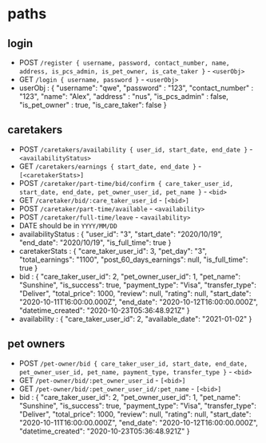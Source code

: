 # paths
## login
- POST `/register { username, password, contact_number, name, address, is_pcs_admin, is_pet_owner, is_cate_taker }` - `<userObj>`
- GET `/login { username, password }` - `<userObj>`
- userObj : { "username": "qwe", 
    "password" : "123", 
    "contact_number" : "123", 
    "name": "Alex", 
    "address" : "nus", 
    "is_pcs_admin" : false, 
    "is_pet_owner" : true,
    "is_care_taker": false 
}

## caretakers
- POST `/caretakers/availability { user_id, start_date, end_date }` - `<availabilityStatus>`
- GET `/caretakers/earnings { start_date, end_date }` - `[<caretakerStats>]`
- POST `/caretaker/part-time/bid/confirm { care_taker_user_id, start_date, end_date, pet_owner_user_id, pet_name }` - `<bid>`
- GET `/caretaker/bid/:care_taker_user_id` - `[<bid>]`
- POST `/caretaker/part-time/available` - `<availability>`
- POST `/caretaker/full-time/leave` - `<availability>`
- DATE should be in `YYYY/MM/DD`
- availabilityStatus : {
    "user_id": "3",
    "start_date": "2020/10/19",
    "end_date": "2020/10/19",
    "is_full_time": true
}
- caretakerStats : {
    "care_taker_user_id": 3,
    "pet_day": "3",
    "total_earnings": "1100",
    "post_60_days_earnings": null,
    "is_full_time": true
}
- bid : {
    "care_taker_user_id": 2,
    "pet_owner_user_id": 1,
    "pet_name": "Sunshine",
    "is_success": true,
    "payment_type": "Visa",
    "transfer_type": "Deliver",
    "total_price": 1000,
    "review": null,
    "rating": null,
    "start_date": "2020-10-11T16:00:00.000Z",
    "end_date": "2020-10-12T16:00:00.000Z",
    "datetime_created": "2020-10-23T05:36:48.921Z"
}
- availability : {
    "care_taker_user_id": 2,
    "available_date": "2021-01-02"
}

## pet owners
- POST `/pet-owner/bid { care_taker_user_id, start_date, end_date, pet_owner_user_id, pet_name, payment_type, transfer_type }` - `<bid>`
- GET `/pet-owner/bid/:pet_owner_user_id` - `[<bid>]`
- GET `/pet-owner/bid/:pet_owner_user_id/:pet_name` - `[<bid>]`
- bid : {
    "care_taker_user_id": 2,
    "pet_owner_user_id": 1,
    "pet_name": "Sunshine",
    "is_success": true,
    "payment_type": "Visa",
    "transfer_type": "Deliver",
    "total_price": 1000,
    "review": null,
    "rating": null,
    "start_date": "2020-10-11T16:00:00.000Z",
    "end_date": "2020-10-12T16:00:00.000Z",
    "datetime_created": "2020-10-23T05:36:48.921Z"
}